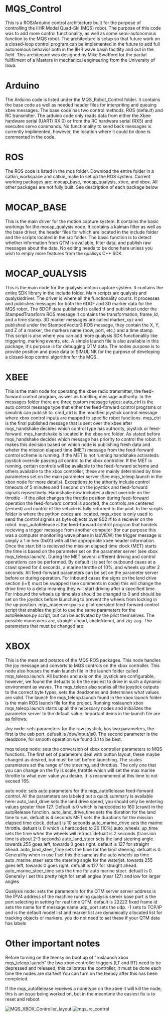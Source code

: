 # MQS_Control
This is a ROS/Arduino control architecture built for the purpose of controlling the IIHR Model Quad-Ski (MQS) robot. The purpose of this code was to add more control functionality,
as well as some semi-autonomous function to the MQS robot. The architecture is setup so that future work on a closed-loop control program can be implemented in the future to 
add full autonomous behavior both in the IIHR wave basin facitlity and out in the field. This architecure was designed by Mike Swafford for the partial fullfilment of a 
Masters in mechanical engineering from the University of Iowa.

# Arduino
The Arduino code is listed under the MQS_Robot_Control folder.
It contains the base code as well as needed header files for interpriting and queuing xbee messages. The base code has two control methods, ROS (default) and RC transmitter.
The arduino code only reads data from either the Xbee hardware serial (UART/ RX 0) or from the RC hardware serial (RX5)  and executes servo commands. No functionality to send back messages is currently implimented,
however, the location where it could be done is commented in the code.

# ROS
The ROS code is listed in the mqs folder.
Download the entire folder in a catkin_workspace and catkin_make to set up the ROS system. Current working packages are: mocap_base, mocap_qualysis, xbee, and xbox. All other
packages are not fully built. See description of each package below

# MOCAP_BASE
This is the main driver for the motion capture system. It contains the basic workings for the mocap_qualysis node. It contains a kalman filter as well as the base driver, 
the header files for which are located in the include folder and the scripts located in the src folder. The basic function is to detect whether information from QTM is available,
filter data, and publish raw messages about the data. No editing needs to be done here unless you wish to emply more features from the qualisys C++ SDK.

# MOCAP_QUALYSIS
This is the main node for the qualysis motion capture system. It contains the entire SDK library in the include folder. Main scripts are qualysis and qualysisdriver. The driver
is where all the functionality ocurrs. It processes and publishes messages for both the 6DOF and 3D marker data for the MQS robot. The 6DOF data published is called tf and
published under the StampedTransform ROS message it contains the transformation, frame_id, and a time stamp. 3D marker messages are called marker_xyz and published under the 
StampedVector3 ROS message, they contain the X, Y, and Z of a marker, the markers name (bow, port, etc.) and a time stamp. This script is also where you can add more
qualysis SDK functionality like triggering, marking events, etc. A simple launch file is also available in this package, it's purpose is for debugging QTM data. The nodes purpose
is to provide position and pose data to SIMULINK for the purpose of developing a closed-loop control algorithm for the MQS.

# XBEE
This is the main node for operating the xbee radio transmitter, the feed-forward control program, as well as handling message authority. In the messages folder there are three 
custom message types: auto_ctrl is the auto control message type that either the feed-forward control programs or simulink can publish to. cmd_ctrl is the modified joystick 
control message where xbox control inputs are mapped to specific robot functions. mqs_ctrl is the final published message that is sent over the xbee after mqs_handshake decides
which control type has authority, joystick or feed-forward. mqs_handshake is located in the xbee src folder. As stated before mqs_handshake decides which message has priority
to control the robot. It makes this decision based on which node is publishing fresh data and wheter the mission elapsed time (MET) message from the feed-forward control scheme
is running. If the MET is not running handshake activateds joystick override passing all control to the xbox controller. If the MET is running, certain controls will be available
to the feed-forward scheme and others available to the xbox controller, these are mainly determined by time parameters set on the main parameter server (See mqs_teleop.launch in
the xbox node for more details). Exceptions to the athority include control timeouts of 5 minutes and 1 second on the joystick and feed-forward signals repsectively. Handshake now
includes a direct override on the throttle - if the pilot changes the throttle position during feed-forward operation the feed-forward control is aborted, the controls are centered
(zeroed) and control of the vehicle is fully returned to the pilot. In the scripts folder is where the python codes are located, mqs_xbee is only used to send the control signals as 
byte objects over 802 rf to a reciever on the robot. mqs_autoRelease is the feed-forward control program that handels recieving a trigger message from another computer (for our purpose 
this was a computer monitoriing wave phase in labVIEW) the trigger message is simply a 1 in hex (0x01) with all the appropriate xbee header information. Once the start bit is recieved 
the mission elapsed time clock (MET) starts the time is based on the parameter set on the parameter server (see xbox mqs_teleop.launch). During the MET several different driving and 
control operations can be performed. By default it is set for outbound cases at a crawl speed for 4 seconds, a marine throttle of 10%, and wheels up after 2 seconds. All feed-forward
parameters can be set on the parameter server before or during operation. For inbound cases the signs on the land drive section (i=1) must be swapped (see comments in code) this will 
change the drive time to a delta meaning they will start driving after a specified time. For inbound the wheels up time also should be changed to 0 and should be set on the joystick 
before launching to prevent the wheels from locking in the up position. mqs_maneuver.py is a pilot operated feed-forward control script that enables the pilot to use the same parameters 
for the autoRelease.py script, but can be activated by the pilot themselves. The possible maneuvers are, straight ahead, circle/donut, and zig-zag. The parameters that must be changed 
are: 


# XBOX
This is the meat and potatos of the MQS ROS packages. This node handles the joy message and converts to MQS controls on the xbox controller. This node also houses the main launch
file in the launch folder called mqs_teleop.launch. All buttons and axis on the joystick are configurable, however, we found the defualts to be the easiest to drive in such a
dynamic environment as waves. The mqs_teleop also scales all the joystick outputs to the correct byte types, sets the deadzones and determines what values are valid. The launch
file mqs_teleop.launch found in the xbox launch folder is the main ROS launch file for the project. Running roslaunch xbox mqs_teleop.launch starts up all the necessary nodes
and initializes the parameter server to the default value. Important items in the launch file are as follows:

Joy node: sets parameters for the raw joystick, has two parameters, the first is the usb port, defualt is /dev/input/js0. The second parameter is the deadzone, for smooth operation
we found 0.1 to be best.

mqs teleop node: sets the conversion of xbox controller parameters to MQS functions. The first set of parameters deal with button layout, these maybe changed as desired, but must
be set before launching. The scales parameters set the range of the steering, and throttles. The only one that you can change on the fly is scale_throttle which will set the max
marine throttle to what ever value you desire. It is recommened at this time to not exceed 165.

auto node: sets auto parameters for the mqs_autoRelease feed-forward control. All the parameters are labeled but a quick summary is available here:
auto_land_drive sets the land drive speed, you should only be entering values greater than 127. Defualt is 0 which is hardcoded to 160 (crawl) in the autoRelease function.
auto_land_drive_time sets the duration for the land time to run. defualt is 4 seconds
MET sets the durations for the mission elapsed time clock. defualt is 10 seconds
auto_marine_drive sets the marine throttle. defualt is 0 which is hardcoded to 26 (10%)
auto_wheels_up_time sets the time when the wheels will retract. defualt is 2 seconds (transiion time is about 2-3 seconds)
auto_land_steer sets the land steering angle. towards 255 goes left, towards 0 goes right. default is 127 for straight ahead.
auto_land_steer_time sets the time for the land steering. defualt is 0. Generallhy when in use I set this the same as the auto wheels up time
auto_marine_steer sets the steering angle for the waterjet. towards 255 goes left, towards 0 goes right. defualt is 127 for straight ahead.
auto_marine_steer_time sets the time for auto marine steer. defualt is 0. Generally I set this pretty high for small angles (near 127) and low for larger angles

Qualysis node: sets the parameters for the QTM server
server address is the IPV4 address of the machine running qualysis
server base port is the port selecting in setting for real time QTM. default is 22222
fixed frame id sets the name for tf message name
udp_port sets the udp. -1 sets to TCP/IP and is the default
model list and marker list are dynamically allocated list for tracking objects or markers. you do not need to set these if your QTM data has labels


# Other important notes
Before turning on the teensy on boot up of "roslaunch xbox mqs_teleop.launch" the two xbox controller triggers (LT and RT) need to be depressed and released, this calibrates
the controller, it must be done each time the nodes are started! You can turn on the teensy after this has been completed.

If the mqs_autoRelease receives a nonetype on the xbee it will kill the node, this is an issue being worked on, but in the meantime the easiest fix is to reset and reboot 

![MQS_XBOX_Controller_layout](https://github.com/Swaffles/MQS_Control/assets/58667766/d70a6a8b-cc62-4bcd-b81f-9987fdf9821c)
![mqs_rc_control](https://github.com/Swaffles/MQS_Control/assets/58667766/d8164099-71f5-485f-9658-de0143ebf149)




